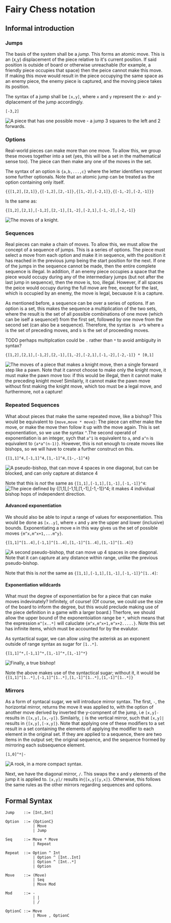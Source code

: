 # Fairy Chess notation

## Informal introduction

### Jumps
The basis of the system shall be a *jump*. This forms an atomic move. This is an (x,y) displacement of the piece relative to it's current position. If said position is outside of board or otherwise unreachable (for example, a friendly piece occupies that space) then the peice cannot make this move. If making this move would result in the piece occupying the same space  as an enemy piece, the enemy piece is captured, and the moving piece takes its position.

The syntax of a jump shall be `[x,y]`, where `x` and `y` represent the x- and y- diplacement of the jump accordingly.


```
[-3,2]
```
![A piece that has one possible move - a jump 3 squares to the left and 2 forwards.](TODO)


### Options
Real-world pieces can make more than one move. To allow this, we group these moves together into a set (yes, this will be a set in the mathematical sense too). The piece can then make any one of the moves in the set.

The syntax of an option is `{a,b,...,c}` where the letter identifiers reprsent some further optionals. Note that an atomic jump can be treated as the option containing only itself.

```
{{[1,2],[2,1]},{[-1,2],[2,-1]},{[1,-2],[-2,1]},{[-1,-2],[-2,-1]}}
```

Is the same as:

```
{[1,2],[2,1],[-1,2],[2,-1],[1,-2],[-2,1],[-1,-2],[-2,-1]}
```
![The moves of a knight.](TODO)


### Sequences
Real pieces can make a chain of moves. To allow this, we must allow the concept of a sequence of jumps. This is a series of options. The piece must select a move from each option and make it in sequence, with the position it has reached in the previous jump being the start position for the next. If one of the jumps in the sequence cannot be made, then the entire complete sequence is illegal. In addition, if an enemy piece occupies a space that the piece would occupy during any of the intermediary jumps (but not after the last jump in sequence), then the move is, too, illegal. However, if all spaces the peice would occupy during the full move are free, except for the last, which is occupied by an enemy, the move is legal, becuause it is a capture.

As mentioned before, a sequence can be over a series of options. If an option is a set, this makes the sequence a multiplication of the two sets, where the result is the set of all possible combinations of one move (which can be iself a sequence!) from the first set, followed by one move from the second set (can also be a sequence). Therefore, the syntax is ` a*b` where `a` is the set of preceding moves, and `b` is the set of proceeding moves. 

TODO perhaps multiplcation could be `.` rather than  `*` to avoid ambiguity in syntax?

```
{[1,2],[2,1],[-1,2],[2,-1],[1,-2],[-2,1],[-1,-2],[-2,-1]} * [0,1]
```

![The moves of a piece that makes a knight move, then a single forward step like a pawn. Note that it cannot choose to make *only* the knight move, it *must* make the pawn move too: if this would be illegal, then it cannot make the preceding knight move! Similairly, it cannot make the pawn move without first making the knight move, which too must be a legal move, and furthermore, not a capture!](TODO)


### Repeated Sequences
What about pieces that make the same repeated move, like a bishop? This would be equivalent to `{move,move * move}`: The piece can either make the move, or make the move then follow it up with the move again. This is set exponentiation, so we use the syntax `^`.The second operatd of exponentiation is an integer, sych that `a^1` is equivalent to `a`, and `a^n` is equivalent to `{a*a^(n-1)}`.  However, this is not enough to create moves like bishops, so we will have to create a further construct on this.



```
{[1,1]^4,[-1,1]^4,[1,-1]^4,[1-,-1]^4}
```
![A pseudo-bishop, that can move 4 spaces in one diagonal, but can be blocked, and can only capture at distance 4](TODO)

Note that this is *not* the same as `{[1,1],[-1,1],[1,-1],[-1,-1]}^4`:
![The piece defined by `{[1,1],[-1,1],[1,-1],[-1,-1]}^4`; it makes 4 individual bishop hops of independent direction.](TODO)

#### Advanced exponentiation
We should also be able to input a range of values for eexponentiation. This would be done as `[x..y]`, where `x` and `y` are the upper and lower (inclusive) bounds. Exponentiating a move `m` in this way gives us the set of possible moves `{m^x,m^x+1,...m^y}`.

```
{[1,1]^[1..4],[-1,1]^[1..4],[1,-1]^[1..4],[1,-1]^[1..4]}
```
![A second pseudo-bishop, that can move up 4 spaces in one diagonal. Note that it can capture at any distance within range, unlike the previous pseudo-bishop.](TODO)

Note that this is *not* the same as `{[1,1],[-1,1],[1,-1],[-1,-1]}^[1..4]`:

#### Exponentiation wildcards
What must the degree of exponentiation be for a piece that can make moves indevinately? Infinitely, of course! (Of course, we could use the size of the board to inform the degree, but this would preclude making use of the piece definition in a game with a larger board.) Therfore, we should allow the upper bound of the exponentoiation range be `*`, which means that the expression `m^[x..*]` will caluclate `{m^x,m^x+1,m^x+2.....}`. Note this set has infinite items, which must be accounted for by the evalutor.

As syntactical sugar, we can allow using the asterisk as an exponent outside of range syntax as sugar for `[1..*]`.


```
{[1,1]^*,[-1,1]^*,[1,-1]^*,[1,-1]^*}
```

![Finally, a true bishop!](TODO)

Note the above makes use of the syntactical sugar; without it, it would be `{[1,1]^[1..*],[-1,1]^[1..*],[1,-1]^[1..*],[1,-1]^[1..*]}`


### Mirrors
As a form of syntacal sugar, we will introduce mirror syntax. The first, `-`, the horizontal mirror, returns the move it was applied to, with the option of another move derived by inverted the y-compnent of the jump, i.e `[x,y]-` results in `{[x,y],[x,-y]}`. Similairly, `|` is the vertical mirror, such that `[x,y]|` results in `{[x,y],[-x,y]}`. Note that applying one of these modifiers to a set result in a set containing the elements of applying the modifier to each element in the original set. If they are applied to a sequence, there are two items in the output set; the original sequence, and the sequence frormed by mirroring each subsequence element. 

```
[1,0]^*|-
```
![A rook, in a more compact syntax.](TODO)


Next, we have the diagonal mirror, `/`. This swaps the x and y elements of the jump it is applied to. `[x,y]/` results in`{[x,y][y,x]}`. Otherwise, this follows the same rules as the other mirrors regarding sequences and options.

## Formal Syntax
```
Jump    ::= [Int,Int]

Option  ::= {OptionC}
            | Move
            | Jump

Seq     ::= Move * Move
            | Repeat

Repeat  ::= Option ^ Int
            | Option ^ [Int..Int]
            | Option ^ [Int..*]
            | Option

Move    ::= (Move)
            | Seq
            | Move Mod

Mod     ::= -
            | |
            | /

OptionC ::= Move
            | Move , OptionC
```


